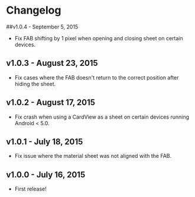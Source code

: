 # Changelog
##v1.0.4 - September 5, 2015
* Fix FAB shifting by 1 pixel when opening and closing sheet on certain devices.

## v1.0.3 - August 23, 2015
* Fix cases where the FAB doesn't return to the correct position after hiding the sheet.

## v1.0.2 - August 17, 2015
* Fix crash when using a CardView as a sheet on certain devices running Android < 5.0.

## v1.0.1 - July 18, 2015
* Fix issue where the material sheet was not aligned with the FAB.

## v1.0.0 - July 16, 2015
* First release!